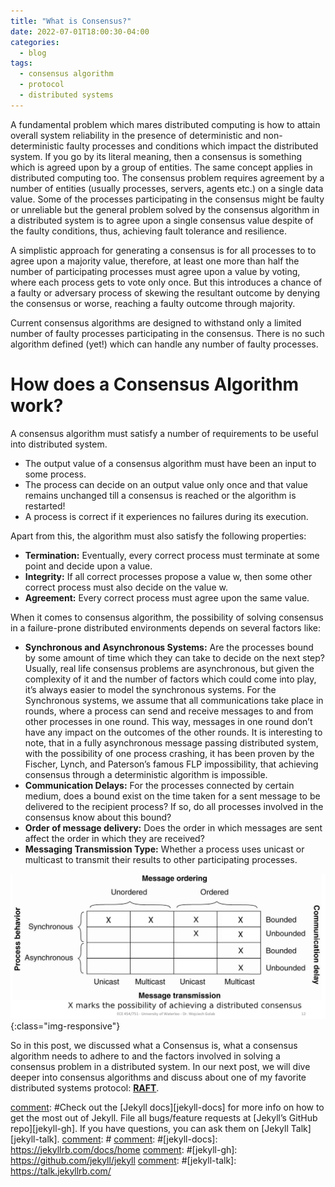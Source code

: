 ```yaml
---
title: "What is Consensus?"
date: 2022-07-01T18:00:30-04:00
categories:
  - blog
tags:
  - consensus algorithm
  - protocol
  - distributed systems 
---
```


A fundamental problem which mares distributed computing is how to attain overall system reliability in the presence of deterministic and non-deterministic faulty processes and conditions which impact the distributed system. If you go by its literal meaning, then a consensus is something which is agreed upon by a group of entities. The same concept applies in distributed computing too. The consensus problem requires agreement by a number of entities (usually processes, servers, agents etc.) on a single data value. Some of the processes participating in the consensus might be faulty or unreliable but the general problem solved by the consensus algorithm in a distributed system is to agree upon a single consensus value despite of the faulty conditions, thus, achieving fault tolerance and resilience.

A simplistic approach for generating a consensus is for all processes to to agree upon a majority value, therefore, at least one more than half the number of participating processes must agree upon a value by voting, where each process gets to vote only once. But this introduces a chance of a faulty or adversary process of skewing the resultant outcome by denying the consensus or worse, reaching a faulty outcome through majority.

Current consensus algorithms are designed to withstand only a limited number of faulty processes participating in the consensus. There is no such algorithm defined (yet!) which can handle any number of faulty processes.

# __How does a Consensus Algorithm work?__

A consensus algorithm must satisfy a number of requirements to be useful into distributed system.
* The output value of a consensus algorithm must have been an input to some process.
* The process can decide on an output value only once and that value remains unchanged till a consensus is reached or the algorithm is restarted!
* A process is correct if it experiences no failures during its execution.

Apart from this, the algorithm must also satisfy the following properties:
* **Termination:**
    Eventually, every correct process must terminate at some point and decide upon a value.
* **Integrity:**
    If all correct processes propose a value w, then some other correct process must also decide on the value w.
* **Agreement:**
    Every correct process must agree upon the same value.
          
When it comes to consensus algorithm, the possibility of solving consensus in a failure-prone distributed environments depends on several factors like:
* **Synchronous and Asynchronous Systems:**
    Are the processes bound by some amount of time which they can take to decide on the next step? Usually, real life consensus problems are asynchronous, but given the complexity of it and the number of factors which could come into play, it’s always easier to model the synchronous systems. For the Synchronous systems, we assume that all communications take place in rounds, where a process can send and receive messages to and from other processes in one round. This way, messages in one round don’t have any impact on the outcomes of the other rounds.
      It is interesting to note, that in a fully asynchronous message passing distributed system, with the possibility of one process crashing, it has been proven by the Fischer, Lynch, and Paterson’s famous FLP impossibility, that achieving consensus through a deterministic algorithm is impossible.
* **Communication Delays:**
    For the processes connected by certain medium, does a bound exist on the time taken for a sent message to be delivered to the recipient process? If so, do all processes involved in the consensus know about this bound?
* **Order of message delivery:**
    Does the order in which messages are sent affect the order in which they are received?
* **Messaging Transmission Type:**
    Whether a process uses unicast or multicast to transmit their results to other participating processes.

![Possibility of Achieving Distributed Consensus](/assets/images/possibility.png){:class="img-responsive"}

So in this post, we discussed what a Consensus is, what a consensus algorithm needs to adhere to and the factors involved in solving a consensus problem in a distributed system. In our next post, we will dive deeper into consensus algorithms and discuss about one of my favorite distributed systems protocol: **[RAFT]()**.

[comment]: #
[comment]: #Check out the [Jekyll docs][jekyll-docs] for more info on how to get the most out of Jekyll. File all bugs/feature requests at [Jekyll’s GitHub repo][jekyll-gh]. If you have questions, you can ask them on [Jekyll Talk][jekyll-talk].
[comment]: #
[comment]: #[jekyll-docs]: https://jekyllrb.com/docs/home
[comment]: #[jekyll-gh]:   https://github.com/jekyll/jekyll
[comment]: #[jekyll-talk]: https://talk.jekyllrb.com/
